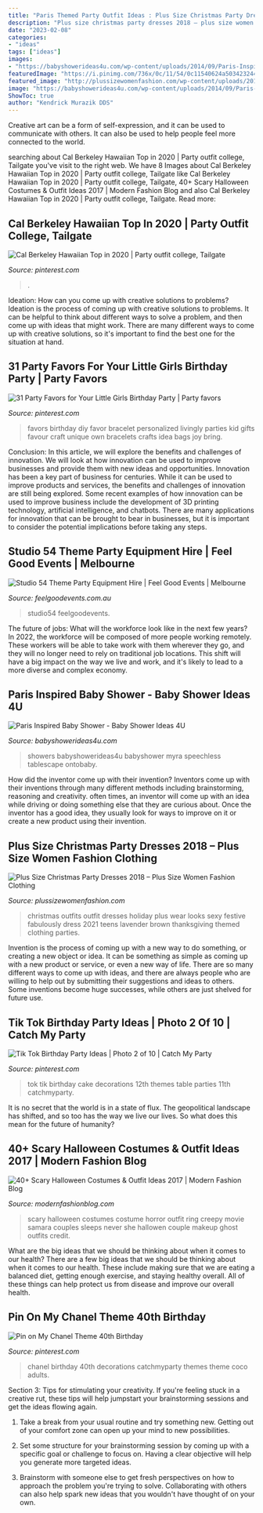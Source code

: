 ```yaml
---
title: "Paris Themed Party Outfit Ideas : Plus Size Christmas Party Dresses 2018 – Plus Size Women Fashion Clothing"
description: "Plus size christmas party dresses 2018 – plus size women fashion clothing"
date: "2023-02-08"
categories:
- "ideas"
tags: ["ideas"]
images:
- "https://babyshowerideas4u.com/wp-content/uploads/2014/09/Paris-Inspired-Baby-Shower-2.jpg"
featuredImage: "https://i.pinimg.com/736x/0c/11/54/0c11540624a50342324444517396f0ee.jpg"
featured_image: "http://plussizewomenfashion.com/wp-content/uploads/2017/12/15.-Best-outfit-ideas-for-Christams-party.jpg"
image: "https://babyshowerideas4u.com/wp-content/uploads/2014/09/Paris-Inspired-Baby-Shower-2.jpg"
ShowToc: true
author: "Kendrick Murazik DDS"
---
```



Creative art can be a form of self-expression, and it can be used to communicate with others. It can also be used to help people feel more connected to the world.

	

		
searching about Cal Berkeley Hawaiian Top in 2020 | Party outfit college, Tailgate you've visit to the right web. We have 8 Images about Cal Berkeley Hawaiian Top in 2020 | Party outfit college, Tailgate like Cal Berkeley Hawaiian Top in 2020 | Party outfit college, Tailgate, 40+ Scary Halloween Costumes &amp; Outfit Ideas 2017 | Modern Fashion Blog and also Cal Berkeley Hawaiian Top in 2020 | Party outfit college, Tailgate. Read more:
		
    
## Cal Berkeley Hawaiian Top In 2020 | Party Outfit College, Tailgate

<img loading=lazy src="https://i.pinimg.com/736x/da/ee/50/daee50bdd86113b224db1286a8f63440.jpg" onerror="this.onerror=null;this.src='https://tse2.mm.bing.net/th?id=OIP.ztvPgN5X5K0AA_ueS8aSpgHaLF&amp;pid=15.1';" alt="Cal Berkeley Hawaiian Top in 2020 | Party outfit college, Tailgate">

_Source: pinterest.com_

>. 

	

Ideation: How can you come up with creative solutions to problems?
Ideation is the process of coming up with creative solutions to problems. It can be helpful to think about different ways to solve a problem, and then come up with ideas that might work. There are many different ways to come up with creative solutions, so it's important to find the best one for the situation at hand.

    
## 31 Party Favors For Your Little Girls Birthday Party | Party Favors

<img loading=lazy src="https://i.pinimg.com/736x/d1/e8/79/d1e87965db6c52c4ed1af7373a9bc639--kids-birthday-favors-girls-birthday-parties.jpg" onerror="this.onerror=null;this.src='https://tse4.mm.bing.net/th?id=OIP.l8GnrJKIrxGgBXZPAXO8GgHaLJ&amp;pid=15.1';" alt="31 Party Favors for Your Little Girls Birthday Party | Party favors">

_Source: pinterest.com_

>favors birthday diy favor bracelet personalized livingly parties kid gifts favour craft unique own bracelets crafts idea bags joy bring. 

	

Conclusion: In this article, we will explore the benefits and challenges of innovation. We will look at how innovation can be used to improve businesses and provide them with new ideas and opportunities.
Innovation has been a key part of business for centuries. While it can be used to improve products and services, the benefits and challenges of innovation are still being explored. Some recent examples of how innovation can be used to improve business include the development of 3D printing technology, artificial intelligence, and chatbots. There are many applications for innovation that can be brought to bear in businesses, but it is important to consider the potential implications before taking any steps.

    
## Studio 54 Theme Party Equipment Hire | Feel Good Events | Melbourne

<img loading=lazy src="https://www.feelgoodevents.com.au/wp-content/uploads/2015/05/FGE-Studio54-519111-0074-scaled-scaled.jpg" onerror="this.onerror=null;this.src='https://tse2.mm.bing.net/th?id=OIP.N9DwM0EOS8BwR9QHfNpUrgHaE8&amp;pid=15.1';" alt="Studio 54 Theme Party Equipment Hire | Feel Good Events | Melbourne">

_Source: feelgoodevents.com.au_

>studio54 feelgoodevents. 

	

The future of jobs: What will the workforce look like in the next few years?
In 2022, the workforce will be composed of more people working remotely. These workers will be able to take work with them wherever they go, and they will no longer need to rely on traditional job locations. This shift will have a big impact on the way we live and work, and it's likely to lead to a more diverse and complex economy.

    
## Paris Inspired Baby Shower - Baby Shower Ideas 4U

<img loading=lazy src="https://babyshowerideas4u.com/wp-content/uploads/2014/09/Paris-Inspired-Baby-Shower-2.jpg" onerror="this.onerror=null;this.src='https://tse3.mm.bing.net/th?id=OIP.ngjugTYpb_n6d78LB0vchQHaLH&amp;pid=15.1';" alt="Paris Inspired Baby Shower - Baby Shower Ideas 4U">

_Source: babyshowerideas4u.com_

>showers babyshowerideas4u babyshower myra speechless tablescape ontobaby. 

	

How did the inventor come up with their invention?
Inventors come up with their inventions through many different methods including brainstorming, reasoning and creativity. often times, an inventor will come up with an idea while driving or doing something else that they are curious about. Once the inventor has a good idea, they usually look for ways to improve on it or create a new product using their invention.

    
## Plus Size Christmas Party Dresses 2018 – Plus Size Women Fashion Clothing

<img loading=lazy src="http://plussizewomenfashion.com/wp-content/uploads/2017/12/15.-Best-outfit-ideas-for-Christams-party.jpg" onerror="this.onerror=null;this.src='https://tse3.mm.bing.net/th?id=OIP.JWRDgNWNaO55nABs2RMDbAAAAA&amp;pid=15.1';" alt="Plus Size Christmas Party Dresses 2018 – Plus Size Women Fashion Clothing">

_Source: plussizewomenfashion.com_

>christmas outfits outfit dresses holiday plus wear looks sexy festive fabulously dress 2021 teens lavender brown thanksgiving themed clothing parties. 

	

Invention is the process of coming up with a new way to do something, or creating a new object or idea. It can be something as simple as coming up with a new product or service, or even a new way of life. There are so many different ways to come up with ideas, and there are always people who are willing to help out by submitting their suggestions and ideas to others. Some inventions become huge successes, while others are just shelved for future use.

    
## Tik Tok Birthday Party Ideas | Photo 2 Of 10 | Catch My Party

<img loading=lazy src="https://i.pinimg.com/736x/32/9b/cd/329bcd56f9a5d1d4c7f16d40535141c9.jpg" onerror="this.onerror=null;this.src='https://tse1.mm.bing.net/th?id=OIP.hUTeVW6-Mg9G3gF5_ogOGwHaJ3&amp;pid=15.1';" alt="Tik Tok Birthday Party Ideas | Photo 2 of 10 | Catch My Party">

_Source: pinterest.com_

>tok tik birthday cake decorations 12th themes table parties 11th catchmyparty. 

	

It is no secret that the world is in a state of flux. The geopolitical landscape has shifted, and so too has the way we live our lives. So what does this mean for the future of humanity? 

    
## 40+ Scary Halloween Costumes &amp; Outfit Ideas 2017 | Modern Fashion Blog

<img loading=lazy src="http://modernfashionblog.com/wp-content/uploads/2017/07/40-Scary-Halloween-Costumes-Outfit-Ideas-2017-17.jpg" onerror="this.onerror=null;this.src='https://tse2.mm.bing.net/th?id=OIP.2Eob9g5glCQrfmcdjC6QmAAAAA&amp;pid=15.1';" alt="40+ Scary Halloween Costumes &amp; Outfit Ideas 2017 | Modern Fashion Blog">

_Source: modernfashionblog.com_

>scary halloween costumes costume horror outfit ring creepy movie samara couples sleeps never she hallowen couple makeup ghost outfits credit. 

	

What are the big ideas that we should be thinking about when it comes to our health?
There are a few big ideas that we should be thinking about when it comes to our health. These include making sure that we are eating a balanced diet, getting enough exercise, and staying healthy overall. All of these things can help protect us from disease and improve our overall health.

    
## Pin On My Chanel Theme 40th Birthday

<img loading=lazy src="https://i.pinimg.com/736x/0c/11/54/0c11540624a50342324444517396f0ee.jpg" onerror="this.onerror=null;this.src='https://tse2.mm.bing.net/th?id=OIP.lIJKFU9zk71TkBYX73XD1AHaJ4&amp;pid=15.1';" alt="Pin on My Chanel Theme 40th Birthday">

_Source: pinterest.com_

>chanel birthday 40th decorations catchmyparty themes theme coco adults. 

	

Section 3: Tips for stimulating your creativity.
If you're feeling stuck in a creative rut, these tips will help jumpstart your brainstorming sessions and get the ideas flowing again.
1. Take a break from your usual routine and try something new. Getting out of your comfort zone can open up your mind to new possibilities.

2. Set some structure for your brainstorming session by coming up with a specific goal or challenge to focus on. Having a clear objective will help you generate more targeted ideas.

3. Brainstorm with someone else to get fresh perspectives on how to approach the problem you're trying to solve. Collaborating with others can also help spark new ideas that you wouldn't have thought of on your own.

